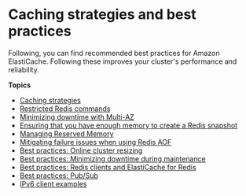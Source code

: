 # Caching strategies and best practices<a name="BestPractices"></a>

Following, you can find recommended best practices for Amazon ElastiCache\. Following these improves your cluster's performance and reliability\. 

**Topics**
+ [Caching strategies](Strategies.md)
+ [Restricted Redis commands](RestrictedCommands.md)
+ [Minimizing downtime with Multi\-AZ](multi-az.md)
+ [Ensuring that you have enough memory to create a Redis snapshot](BestPractices.BGSAVE.md)
+ [Managing Reserved Memory](redis-memory-management.md)
+ [Mitigating failure issues when using Redis AOF](BestPractices.AOF.md)
+ [Best practices: Online cluster resizing](best-practices-online-resharding.md)
+ [Best practices: Minimizing downtime during maintenance](BestPractices.MinimizeDowntime.md)
+ [Best practices: Redis clients and ElastiCache for Redis](BestPractices.Clients.md)
+ [Best practices: Pub/Sub](BestPractices.PubSub.md)
+ [IPv6 client examples](network-type-best-practices.md)